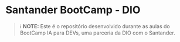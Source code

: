 </p>
</div>

# Santander BootCamp - DIO

 > ℹ️ **NOTE:** Este é o repositório desenvolvido durante as aulas do BootCamp IA para DEVs, uma parceria da DIO com o Santander. 

</p>
<br/><br/>
<p>
